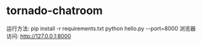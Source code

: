 # tornado-chatroom
运行方法:
pip install -r requirements.txt
python hello.py --port=8000
浏览器访问:
http://127.0.0.1:8000
